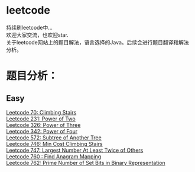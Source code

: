 # leetcode
持续刷leetcode中...  
欢迎大家交流，也欢迎star.  
关于leetcode网站上的题目解法，语言选择的Java。后续会进行题目翻译和解法分析。

# 题目分析：
## Easy
[Leetcode 70: Climbing Stairs](https://zhuanlan.zhihu.com/p/32980698)  
[Leetcode 231: Power of Two](https://zhuanlan.zhihu.com/p/33133657)  
[Leetcode 326: Power of Three](https://zhuanlan.zhihu.com/p/33133657)  
[Leetcode 342: Power of Four](https://zhuanlan.zhihu.com/p/33133657)  
[Leetcode 572: Subtree of Another Tree](https://zhuanlan.zhihu.com/p/33116824)  
[Leetcode 746: Min Cost Climbing Stairs](https://zhuanlan.zhihu.com/p/32980698)  
[Leetcode 747: Largest Number At Least Twice of Others](https://zhuanlan.zhihu.com/p/32922447)  
[Leetcode 760 : Find Anagram Mapping](https://zhuanlan.zhihu.com/p/32898667)  
[Leetcode 762: Prime Number of Set Bits in Binary Representation](https://zhuanlan.zhihu.com/p/32944489)
